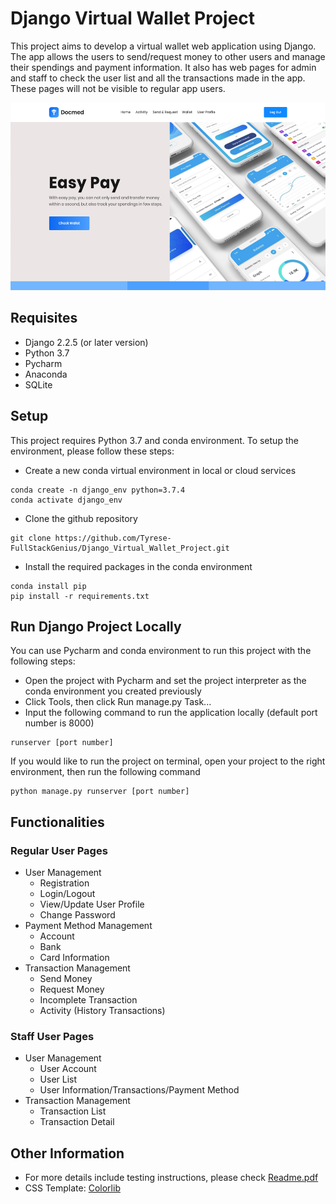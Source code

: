# Django Virtual Wallet Project
This project aims to develop a virtual wallet web application using Django. The app allows the users to send/request money to other users and manage their spendings and payment information. It also has web pages for admin and staff to check the user list and all the transactions made in the app. These pages will not be visible to regular app users. <br>

<img src="https://github.com/Tyrese-FullStackGenius/Django_Virtual_Wallet_Project/blob/master/screenshot.png" width="550" height="300" />

## Requisites
- Django 2.2.5 (or later version)
- Python 3.7
- Pycharm 
- Anaconda
- SQLite

## Setup
This project requires Python 3.7 and conda environment. To setup the environment, please follow these steps:
- Create a new conda virtual environment in local or cloud services
```
conda create -n django_env python=3.7.4 
conda activate django_env 
```
- Clone the github repository
```
git clone https://github.com/Tyrese-FullStackGenius/Django_Virtual_Wallet_Project.git
```
- Install the required packages in the conda environment
```
conda install pip
pip install -r requirements.txt
```

## Run Django Project Locally
You can use Pycharm and conda environment to run this project with the following steps:
- Open the project with Pycharm and set the project interpreter as the conda environment you created previously
- Click Tools, then click Run manage.py Task... 
- Input the following command to run the application locally (default port number is 8000)
```
runserver [port number]
``` 
If you would like to run the project on terminal, open your project to the right environment, then run the following command
```
python manage.py runserver [port number]
```

## Functionalities
### Regular User Pages
- User Management
  - Registration
  - Login/Logout
  - View/Update User Profile
  - Change Password
- Payment Method Management
  - Account
  - Bank
  - Card Information
- Transaction Management 
  - Send Money
  - Request Money
  - Incomplete Transaction
  - Activity (History Transactions)
  
### Staff User Pages
- User Management
  - User Account
  - User List
  - User Information/Transactions/Payment Method
- Transaction Management
  - Transaction List
  - Transaction Detail

## Other Information
- For more details include testing instructions, please check [Readme.pdf](https://github.com/gillian850413/Django_Virtual_Wallet/blob/master/chiang_pinhuey_final_project/README.pdf) 
- CSS Template: [Colorlib](https://colorlib.com)

